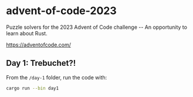 # advent-of-code-2023

Puzzle solvers for the 2023 Advent of Code challenge -- An opportunity to learn about Rust.

<https://adventofcode.com/>

## Day 1: Trebuchet?!

From the `/day-1` folder, run the code with:

```bash
cargo run --bin day1
```

